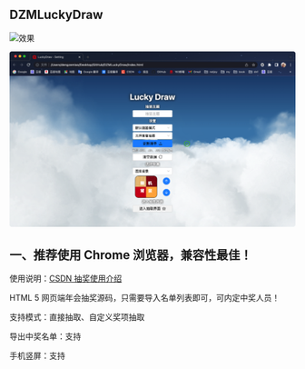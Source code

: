 ## DZMLuckyDraw

![效果](temp.gif)

![效果](temp.png)

## 一、推荐使用 Chrome 浏览器，兼容性最佳！

使用说明：[CSDN 抽奖使用介绍](https://blog.csdn.net/zz00008888/article/details/117024570)

HTML 5 网页端年会抽奖源码，只需要导入名单列表即可，可内定中奖人员！

支持模式：直接抽取、自定义奖项抽取

导出中奖名单：支持

手机竖屏：支持